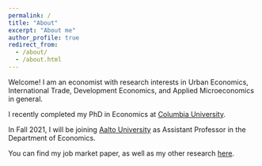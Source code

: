 ```yaml
---
permalink: /
title: "About"
excerpt: "About me"
author_profile: true
redirect_from: 
  - /about/
  - /about.html
---
```


Welcome!
I am an economist with research interests in Urban Economics, International Trade, Development Economics, and Applied Microeconomics in general.

I recently completed my PhD in Economics at [Columbia University](https://econ.columbia.edu/).

In Fall 2021, I will be joining [Aalto University](https://www.aalto.fi/en/department-of-economics) as Assistant Professor in the Department of Economics.

You can find my job market paper, as well as my other research [here](/research).
